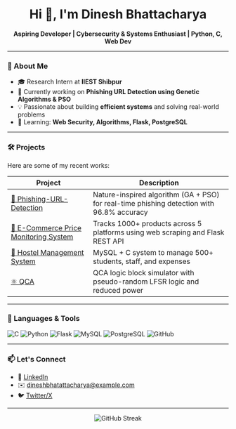<h1 align="center">Hi 👋, I'm Dinesh Bhattacharya</h1>
<p align="center">
  <b>Aspiring Developer | Cybersecurity & Systems Enthusiast | Python, C, Web Dev</b>
</p>

---

### 🚀 About Me

- 🎓 Research Intern at **IIEST Shibpur**  
- 🔬 Currently working on **Phishing URL Detection using Genetic Algorithms & PSO**
- 💡 Passionate about building **efficient systems** and solving real-world problems
- 🌱 Learning: **Web Security, Algorithms, Flask, PostgreSQL**

---

### 🛠️ Projects

Here are some of my recent works:

| Project | Description |
|--------|-------------|
| [🔗 Phishing-URL-Detection](https://github.com/dineshbhattacharya/Phishing-URL-Detection) | Nature-inspired algorithm (GA + PSO) for real-time phishing detection with 96.8% accuracy |
| [🏬 E-Commerce Price Monitoring System](https://github.com/dineshbhattacharya/E-Commerce-Price-Monitoring-System) | Tracks 1000+ products across 5 platforms using web scraping and Flask REST API |
| [🏢 Hostel Management System](https://github.com/dineshbhattacharya/Hostel-Management-System) | MySQL + C system to manage 500+ students, staff, and expenses |
| [⚛️ QCA](https://github.com/dineshbhattacharya/QCA) | QCA logic block simulator with pseudo-random LFSR logic and reduced power |

---

### 🧰 Languages & Tools

![C](https://img.shields.io/badge/C-00599C?style=for-the-badge&logo=c&logoColor=white)
![Python](https://img.shields.io/badge/Python-3776AB?style=for-the-badge&logo=python&logoColor=white)
![Flask](https://img.shields.io/badge/Flask-000000?style=for-the-badge&logo=flask&logoColor=white)
![MySQL](https://img.shields.io/badge/MySQL-00758F?style=for-the-badge&logo=mysql&logoColor=white)
![PostgreSQL](https://img.shields.io/badge/PostgreSQL-336791?style=for-the-badge&logo=postgresql&logoColor=white)
![GitHub](https://img.shields.io/badge/GitHub-181717?style=for-the-badge&logo=github&logoColor=white)

---

### 📫 Let's Connect

- 🔗 [LinkedIn](https://linkedin.com/in/dinesh-bhattacharya)
- ✉️ dineshbhatattacharya@example.com
- 🐦 [Twitter/X](https://twitter.com/DINESHBHATTACH4)

---

<p align="center">
  <img src="https://github-readme-streak-stats.herokuapp.com/?user=dineshbhattacharya" alt="GitHub Streak" />
</p>
